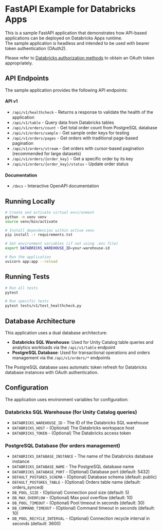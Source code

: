 # FastAPI Example for Databricks Apps

This is a sample FastAPI application that demonstrates how API-based applications can be deployed on Databricks Apps runtime.  
The sample application is headless and intended to be used with bearer token authentication (OAuth2).

Please refer to [Databricks authorization methods](https://docs.databricks.com/aws/en/dev-tools/auth/#databricks-authorization-methods) to obtain an OAuth token appropriately.

## API Endpoints

The sample application provides the following API endpoints:

#### API v1
- `/api/v1/healthcheck` - Returns a response to validate the health of the application
- `/api/v1/table` - Query data from Databricks tables
- `/api/v1/orders/count` - Get total order count from PostgreSQL database
- `/api/v1/orders/sample` - Get sample order keys for testing
- `/api/v1/orders/pages` - Get orders with traditional page-based pagination
- `/api/v1/orders/stream` - Get orders with cursor-based pagination (recommended for large datasets)
- `/api/v1/orders/{order_key}` - Get a specific order by its key
- `/api/v1/orders/{order_key}/status` - Update order status

#### Documentation
- `/docs` - Interactive OpenAPI documentation

## Running Locally

```bash
# Create and activate virtual environment
python -m venv venv
source venv/bin/activate

# Install dependencies within active venv
pip install -r requirements.txt

# Set environment variables (if not using .env file)
export DATABRICKS_WAREHOUSE_ID=your-warehouse-id

# Run the application
uvicorn app:app --reload
```

## Running Tests

```bash
# Run all tests
pytest

# Run specific tests
pytest tests/v1/test_healthcheck.py
```

## Database Architecture

This application uses a dual database architecture:

- **Databricks SQL Warehouse**: Used for Unity Catalog table queries and analytics workloads via the `/api/v1/table` endpoint
- **PostgreSQL Database**: Used for transactional operations and orders management via the `/api/v1/orders/*` endpoints

The PostgreSQL database uses automatic token refresh for Databricks database instances with OAuth authentication.

## Configuration

The application uses environment variables for configuration:

### Databricks SQL Warehouse (for Unity Catalog queries)
- `DATABRICKS_WAREHOUSE_ID` - The ID of the Databricks SQL warehouse
- `DATABRICKS_HOST` - (Optional) The Databricks workspace host
- `DATABRICKS_TOKEN` - (Optional) The Databricks access token

### PostgreSQL Database (for orders management)
- `DATABRICKS_DATABASE_INSTANCE` - The name of the Databricks database instance
- `DATABRICKS_DATABASE_NAME` - The PostgreSQL database name
- `DATABRICKS_DATABASE_PORT` - (Optional) Database port (default: 5432)
- `DEFAULT_POSTGRES_SCHEMA` - (Optional) Database schema (default: public)
- `DEFAULT_POSTGRES_TABLE` - (Optional) Orders table name (default: orders_synced)
- `DB_POOL_SIZE` - (Optional) Connection pool size (default: 5)
- `DB_MAX_OVERFLOW` - (Optional) Max pool overflow (default: 10)
- `DB_POOL_TIMEOUT` - (Optional) Pool timeout in seconds (default: 30)
- `DB_COMMAND_TIMEOUT` - (Optional) Command timeout in seconds (default: 10)
- `DB_POOL_RECYCLE_INTERVAL` - (Optional) Connection recycle interval in seconds (default: 3600)